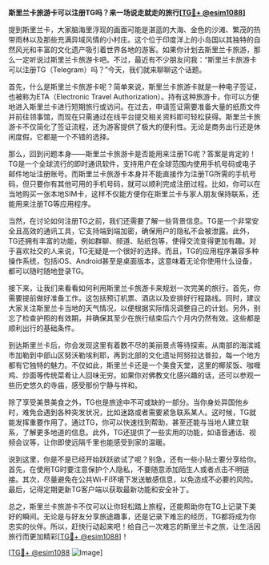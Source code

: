 **斯里兰卡旅游卡可以注册TG吗？来一场说走就走的旅行[[TG💪+ @esim1088](https://t.me/s/esim1088)]**

提到斯里兰卡，大家脑海里浮现的画面可能是湛蓝的大海、金色的沙滩、繁茂的热带雨林以及那些充满异域风情的小村庄。这个位于印度洋上的小岛国以其独特的自然风光和丰富的文化遗产吸引着世界各地的游客。如果你计划去斯里兰卡旅游，那么一定听说过斯里兰卡旅游卡吧。不过，最近有不少朋友问我：“斯里兰卡旅游卡可以注册TG（Telegram）吗？”今天，我们就来聊聊这个话题。

首先，什么是斯里兰卡旅游卡呢？简单来说，斯里兰卡旅游卡就是一种电子签证，也被称为ETA（Electronic Travel Authorization）。持有这种旅游卡，你可以方便地进入斯里兰卡进行短期旅行或访问。在过去，申请签证需要准备大量的纸质文件并前往领事馆，而现在只需通过在线平台提交相关资料即可轻松获得。斯里兰卡旅游卡不仅简化了签证流程，还为游客提供了极大的便利性。无论是商务出行还是休闲度假，它都是一个不错的选择。

那么，回到问题本身——斯里兰卡旅游卡是否能用来注册TG呢？答案是肯定的！TG是一个全球流行的即时通讯软件，支持用户在全球范围内使用手机号码或电子邮件地址注册账号。而斯里兰卡旅游卡本身并不能直接作为注册TG所需的手机号码，但只要你有其他可用的手机号码，就可以顺利完成注册过程。比如，你可以在当地购买一张本地SIM卡，这样不仅能方便你在斯里兰卡与家人朋友保持联系，还能用来注册TG等应用程序。

当然，在讨论如何注册TG之前，我们还需要了解一些背景信息。TG是一个非常安全且高效的通讯工具，它支持端到端加密，确保用户的隐私不会被泄露。此外，TG还拥有丰富的功能，例如群聊、频道、贴纸包等，使得交流变得更加有趣。对于喜欢社交的人来说，TG无疑是一个很好的选择。而且，TG的应用程序兼容多种操作系统，包括iOS、Android甚至是桌面版本，这意味着无论你使用什么设备，都可以随时随地登录TG。

接下来，让我们来看看如何利用斯里兰卡旅游卡来规划一次完美的旅行。首先，你需要提前做好准备工作。这包括预订机票、酒店以及安排好行程路线。同时，建议大家关注斯里兰卡当地的天气情况，以便根据实际情况调整自己的计划。另外，别忘了检查护照的有效期，并确保其至少在旅行结束后六个月内仍然有效。这些都是顺利出行的基础条件。

到达斯里兰卡后，你会发现这里有着数不尽的美丽景点等待探索。从南部的海滨城市加勒到中部山区努沃勒埃利耶，再到北部的文化遗址阿努拉达普拉，每一个地方都有它独特的魅力。不仅如此，斯里兰卡还是一个美食天堂，这里的椰浆饭、咖喱鸡、炒面等传统菜肴让人回味无穷。如果你对佛教文化感兴趣的话，还可以参观一些历史悠久的寺庙，感受那份宁静与祥和。

除了享受美景美食之外，TG也是旅途中不可或缺的一部分。当你身处异国他乡时，难免会遇到各种突发状况，比如迷路或者需要紧急联系某人。这时候，TG就能发挥重要作用了。通过TG，你可以快速找到帮助，甚至还能与当地人建立联系，了解更多地道的信息。此外，TG还提供了一些实用的功能，如语音通话、视频会议等，让你即使远隔千里也能感受到家的温暖。

说到这里，你是不是已经开始跃跃欲试了呢？别急，还有一些小贴士要分享给你。首先，在使用TG时要注意保护个人隐私，不要随意添加陌生人或者点击不明链接。其次，尽量避免在公共Wi-Fi环境下发送敏感信息，以免造成不必要的风险。最后，记得定期更新TG客户端以获取最新功能和安全补丁。

总之，斯里兰卡旅游卡不仅可以让你轻松踏上旅程，还能帮助你在TG上记录下美好的瞬间。无论是与好友分享旅途趣事，还是记录下难忘的经历，TG都将成为你忠实的伙伴。所以，赶快行动起来吧！给自己一次难忘的斯里兰卡之旅，让生活因旅行而更加精彩[[TG💪+ @esim1088](https://t.me/s/esim1088)]！

[[TG💪+ @esim1088](https://t.me/s/esim1088) ![Image](https://i.postimg.cc/4NQfJmqS/Snipaste-2025-05-13-00-14-12.png)]
